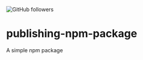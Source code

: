 <img alt="GitHub followers" src="https://img.shields.io/github/followers/brollyc21?style=social">

# publishing-npm-package
A simple npm package
